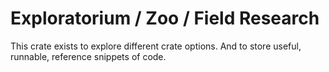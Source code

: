 # Exploratorium / Zoo / Field Research

This crate exists to explore different crate options. And to store useful, runnable, reference snippets of code.

